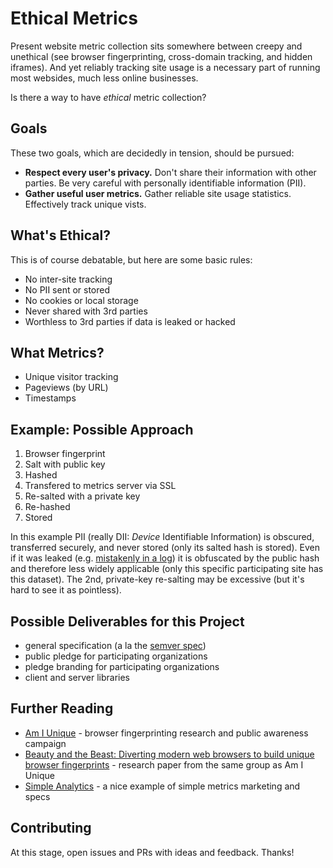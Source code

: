 # Ethical Metrics

Present website metric collection sits somewhere between creepy and unethical (see browser fingerprinting, cross-domain tracking, and hidden iframes). And yet reliably tracking site usage is a necessary part of running most websides, much less online businesses.

Is there a way to have _ethical_ metric collection?

## Goals

These two goals, which are decidedly in tension, should be pursued:

- **Respect every user's privacy.** Don't share their information with other parties. Be very careful with personally identifiable information (PII).
- **Gather useful user metrics.** Gather reliable site usage statistics. Effectively track unique vists.

## What's Ethical?

This is of course debatable, but here are some basic rules:

- No inter-site tracking
- No PII sent or stored
- No cookies or local storage
- Never shared with 3rd parties
- Worthless to 3rd parties if data is leaked or hacked

## What Metrics?

- Unique visitor tracking
- Pageviews (by URL)
- Timestamps

## Example: Possible Approach

1. Browser fingerprint
1. Salt with public key
1. Hashed
1. Transfered to metrics server via SSL
1. Re-salted with a private key
1. Re-hashed
2. Stored

In this example PII (really DII: _Device_ Identifiable Information) is obscured, transferred securely, and never stored (only its salted hash is stored). Even if it was leaked (e.g. [mistakenly in a log](https://www.bleepingcomputer.com/news/security/twitter-admits-recording-plaintext-passwords-in-internal-logs-just-like-github/)) it is obfuscated by the public hash and therefore less widely applicable (only this specific participating site has this dataset). The 2nd, private-key re-salting may be excessive (but it's hard to see it as pointless). 

## Possible Deliverables for this Project

- general specification (a la the [semver spec](https://semver.org/))
- public pledge for participating organizations
- pledge branding for participating organizations
- client and server libraries 

## Further Reading

- [Am I Unique](https://amiunique.org) - browser fingerprinting research and public awareness campaign
- [Beauty and the Beast: Diverting modern web browsers
to build unique browser fingerprints](https://hal.inria.fr/hal-01285470/file/beauty-sp16.pdf) - research paper from the same group as Am I Unique
- [Simple Analytics](https://simpleanalytics.io) - a nice example of simple metrics marketing and specs

## Contributing

At this stage, open issues and PRs with ideas and feedback. Thanks!
